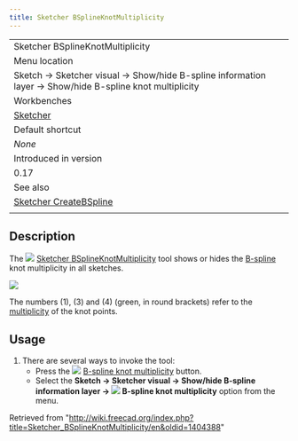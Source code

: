 ```yaml
---
title: Sketcher BSplineKnotMultiplicity
---
```


|                                                                                                        |
| ------------------------------------------------------------------------------------------------------ |
| Sketcher BSplineKnotMultiplicity                                                                       |
| Menu location                                                                                          |
| Sketch → Sketcher visual → Show/hide B-spline information layer → Show/hide B-spline knot multiplicity |
| Workbenches                                                                                            |
| [Sketcher](/Sketcher_Workbench "Sketcher Workbench")                                                   |
| Default shortcut                                                                                       |
| _None_                                                                                                 |
| Introduced in version                                                                                  |
| 0.17                                                                                                   |
| See also                                                                                               |
| [Sketcher CreateBSpline](/Sketcher_CreateBSpline "Sketcher CreateBSpline")                             |
|                                                                                                        |

## Description

The ![](/images/Sketcher_BSplineKnotMultiplicity.svg) [Sketcher BSplineKnotMultiplicity](/Sketcher_BSplineKnotMultiplicity "Sketcher BSplineKnotMultiplicity") tool shows or hides the [B-spline](/B-Splines "B-Splines") knot multiplicity in all sketches.

![](/images/Sketcher_KnotMultiplicity_multiplicity3.png)

The numbers (1), (3) and (4) (green, in round brackets) refer to the [multiplicity](/Sketcher_BSplineIncreaseKnotMultiplicity "Sketcher BSplineIncreaseKnotMultiplicity") of the knot points.

## Usage

1. There are several ways to invoke the tool:
   - Press the ![](/images/Sketcher_BSplineKnotMultiplicity.svg) [B-spline knot multiplicity](/Sketcher_BSplineKnotMultiplicity "Sketcher BSplineKnotMultiplicity") button.
   - Select the **Sketch → Sketcher visual → Show/hide B-spline information layer → ![](/images/Sketcher_BSplineKnotMultiplicity.svg) B-spline knot multiplicity** option from the menu.

Retrieved from "<http://wiki.freecad.org/index.php?title=Sketcher_BSplineKnotMultiplicity/en&oldid=1404388>"

